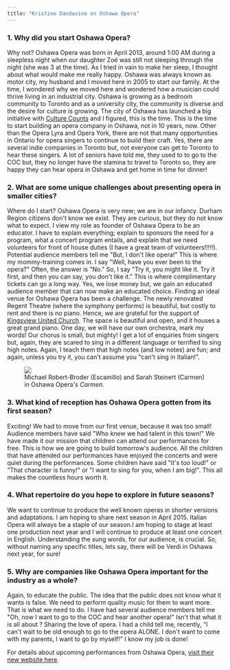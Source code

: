```yaml
---
title: "Kristine Dandavino on Oshawa Opera"
---
```


<h3>1. Why did you start Oshawa Opera?<br>
</h3>
<p>
	Why not? Oshawa Opera was born in April 2013, around 1:00 AM during a sleepless night when our daughter Zoé was still not sleeping through the night (she was 3 at the time). As I tried in vain to make her sleep, I thought about what would make me really happy. Oshawa was always known as motor city, my husband and I moved here in 2005 to start our family. At the time, I wondered why we moved here and wondered how a musician could thrive living in an industrial city. Oshawa is growing as a bedroom community to Toronto and as a university city, the community is diverse and the desire for culture is growing. The city of Oshawa has launched a big initiative with <a href="http://www.oshawa.ca/culturecounts/" target="_blank">Culture Counts</a> and I figured, this is the time. This is the time to start building an opera company in Oshawa, not in 10 years, now. Other than the Opera Lyra and Opera York, there are not that many opportunities in Ontario for opera singers to continue to build their craft. Yes, there are several indie companies in Toronto but, not everyone can get to Toronto to hear these singers. A lot of seniors have told me, they used to to go to the COC but, they no longer have the stamina to travel to Toronto so, they are happy they can hear opera in Oshawa and get home in time for dinner!
</p>
<h3>2. What are some unique challenges about presenting opera in smaller cities?</h3>
<p>
	Where do I start? Oshawa Opera is very new; we are in our infancy. Durham Region citizens don't know we exist. They are curious, but they do not know what to expect. I view my role as founder of Oshawa Opera to be an educator. I have to explain everything; explain to sponsors the need for a program, what a concert program entails, and explain that we need volunteers for front of house duties (I have a great team of volunteers!!!!!). Potential audience members tell me "But, I don't like opera!" This is where my mommy-training comes in. I say "Well, have you ever been to the opera?" Often, the answer is "No." So, I say "Try it, you might like it. Try it first, and then you can say, you don't like it." This is where complimentary tickets can go a long way. Yes, we lose money but, we gain an educated audience member that can now make an educated choice. Finding an ideal venue for Oshawa Opera has been a challenge. The newly renovated Regent Theatre (where the symphony performs) is beautiful, but costly to rent and there is no piano. Hence, we are grateful for the support of <a href="http://kingsviewunitedchurch.com/" target="_blank">Kingsview United Church</a>. The space is beautiful and open, and it houses a great grand piano. One day, we will have our own orchestra, mark my words! Our chorus is small, but mighty! I get a lot of enquiries from singers but, again, they are scared to sing in a different language or terrified to sing high notes. Again, I teach them that high notes (and low notes) are fun; and again, unless you try it, you can't assume you "can't sing in Italian!".
</p>
<figure data-type="image"><a href="/webhook-uploads/1428809663945/Screen-Shot-2015-01-08-at-3.53.49-PM.png"><img data-resize-src="http://lh3.googleusercontent.com/WKHqFpoYl8yNkgtF-lMwEqkeS101jOT5IBZ294uW0hqAouleYFlW8ruuHAyuUJCuYCknSNhx7NMTPhEhu06aZqNc05KV" src="http://lh3.googleusercontent.com/WKHqFpoYl8yNkgtF-lMwEqkeS101jOT5IBZ294uW0hqAouleYFlW8ruuHAyuUJCuYCknSNhx7NMTPhEhu06aZqNc05KV=s1200"></a><figcaption>Michael Robert-Broder (Escamillo) and Sarah Steinert (Carmen) in Oshawa Opera's <em>Carmen</em>.</figcaption></figure>
<h3>3. What kind of reception has Oshawa Opera gotten from its first season?</h3>
<p>
	Exciting! We had to move from our first venue, because it was too small! Audience members have said "Who knew we had talent in this town!" We have made it our mission that children can attend our performances for free. This is how we are going to build tomorrow's audience. All the children that have attended our performances have enjoyed the concerts and were quiet during the performances. Some children have said "It's too loud!" or "That character is funny!" or "I want to sing for you, when I am big!". This all makes the countless hours worth it.
</p>
<h3>4. What repertoire do you hope to explore in future seasons?</h3>
<p>
	We want to continue to produce the well known operas in shorter versions and adaptations. I am hoping to share next season in April 2015. Italian Opera will always be a staple of our season.I am hoping to stage at least one production next year and I will continue to produce at least one concert in English. Understanding the sung words, for our audience, is crucial. So, without naming any specific titles, lets say, there will be Verdi in Oshawa next year, for sure!
</p>
<h3>5. Why are companies like Oshawa Opera important for the industry as a whole?</h3>
<p>
	Again, to educate the public. The idea that the public does not know what it wants is false. We need to perform quality music for them to want more. That is what we need to do. I have had several audience members tell me "Oh, now I want to go to the COC and hear another opera!" Isn't that what it is all about ? Sharing the love of opera. I had a child tell me, recently, "I can't wait to be old enough to go to the opera ALONE. I don't want to come with my parents, I want to go by myself!" I know my job is done!
</p>
<p>
	For details about upcoming performances from Oshawa Opera, <a href="http://www.theoshawaopera.com/" target="_blank">visit their new website here</a>.
</p>
